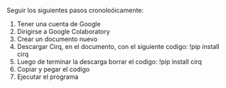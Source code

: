 Seguir los siguientes pasos cronoloóicamente:
1. Tener una cuenta de Google
2. Dirigirse a Google Colaboratory
3. Crear un documento nuevo
4. Descargar Cirq, en el documento, con el siguiente codigo: !pip install cirq
5. Luego de terminar la descarga borrar el codigo: !pip install cirq
6. Copiar y pegar el codigo
7. Ejecutar el programa
